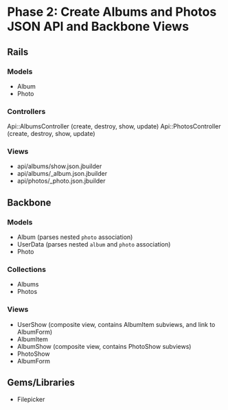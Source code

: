 # Phase 2: Create Albums and Photos JSON API and Backbone Views

## Rails
### Models
* Album
* Photo

### Controllers
Api::AlbumsController (create, destroy, show, update)
Api::PhotosController (create, destroy, show, update)

### Views
* api/albums/show.json.jbuilder
* api/albums/_album.json.jbuilder
* api/photos/_photo.json.jbuilder

## Backbone
### Models
* Album (parses nested `photo` association)
* UserData (parses nested `album` and `photo` association)
* Photo

### Collections
* Albums
* Photos

### Views
* UserShow (composite view, contains AlbumItem subviews, and link to AlbumForm)
* AlbumItem
* AlbumShow (composite view, contains PhotoShow subviews)
* PhotoShow
* AlbumForm

## Gems/Libraries
* Filepicker
